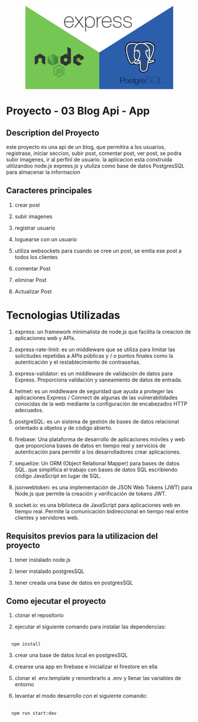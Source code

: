 <p align="center">
<img src="./public/img/presentation.jpg" width="400" alt="Nest Logo" />
</p>

# Proyecto - 03 Blog Api - App


## Description del Proyecto

este proyecto es una api de un blog, que permitira a los usuarios, registrase, iniciar seccion, subir post, comentar post, ver post, se podra subir imagenes, ir al perfinl de usuario. la aplicacion esta construida utilizandoo node.js express.js y utuliza como base de datos PostgresSQL para almacenar la informacion


## Caracteres principales

1. crear post 

2. subir imagenes 

3. registrar usuario

4. loguearse con un usuario

5. utiliza websockets para cuando se cree un post, se emita ese post a todos los clientes

6. comentar Post

7. eliminar Post

8. Actualizar Post 



# Tecnologias Utilizadas

1. express: un framework minimalista de node.js que facilita la creacion de aplicaciones web y APIs.

2. express-rate-limit: es un middleware que se utiliza para limitar las solicitudes repetidas a APIs públicas y / o puntos finales como la autenticación y el restablecimiento de contraseñas.

3. express-validator: es un middleware de validación de datos para Express. Proporciona validación y saneamiento de datos de entrada.

4. helmet: es un middleware de seguridad que ayuda a proteger las aplicaciones Express / Connect de algunas de las vulnerabilidades conocidas de la web mediante la configuración de encabezados HTTP adecuados.

5. postgreSQL: es un sistema de gestión de bases de datos relacional orientado a objetos y de código abierto.

6. firebase: Una plataforma de desarrollo de aplicaciones móviles y web que proporciona bases de datos en tiempo real y servicios de autenticación para permitir a los desarrolladores crear aplicaciones.

7. sequelize: Un ORM (Object Relational Mapper) para bases de datos SQL. que simplifica el trabajo con bases de datos SQL escribiendo código JavaScript en lugar de SQL.

8. jsonwebtoken: es una implementación de JSON Web Tokens (JWT) para Node.js que permite la creación y verificación de tokens JWT.

9. socket.io: es una biblioteca de JavaScript para aplicaciones web en tiempo real. Permite la comunicación bidireccional en tiempo real entre clientes y servidores web.


## Requisitos previos para la utilizacion del proyecto

1. tener instalado node.js

2. tener instalado postgresSQL

3. tener creada una base de datos en postgresSQL


## Como ejecutar el proyecto

1. clonar el repositorio

2. ejecutar el siguiente comando para instalar las dependencias:
```

  npm install

```

3. crear una base de datos local en postgresSQL

4. crearse una app en firebase e inicializar el firestore en ella

5. clonar el .env.template y renombrarlo a .env y llenar las variables de entorno

6. levantar el modo desarrollo con el siguiente comando:
```

  npm run start:dev
